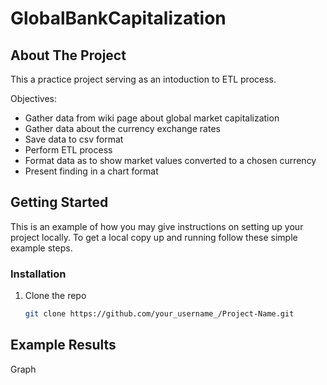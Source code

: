 # GlobalBankCapitalization
<!-- ABOUT THE PROJECT -->
## About The Project
This a practice project serving as an intoduction to ETL process. 

Objectives:
* Gather data from wiki page about global market capitalization
* Gather data about the currency exchange rates
* Save data to csv format
* Perform ETL process
* Format data as to show market values converted to a chosen currency
* Present finding in a chart format



<!-- GETTING STARTED -->
## Getting Started

This is an example of how you may give instructions on setting up your project locally.
To get a local copy up and running follow these simple example steps.


### Installation

1. Clone the repo
   ```sh
   git clone https://github.com/your_username_/Project-Name.git
   ```


<!-- USAGE EXAMPLES -->
## Example Results

Graph
